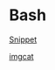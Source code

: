 # Bash

[Snippet](Bash%2045c11440360146f5871ada1fb39bea9b/Snippet%20bb0125f92c4b4673a6d2e0cca169099f.md)

[imgcat](Bash%2045c11440360146f5871ada1fb39bea9b/imgcat%208293fbdaf2384234b7b23a595d1e87d7.md)
